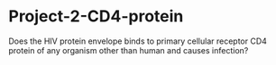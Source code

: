 # Project-2-CD4-protein
Does the HIV protein envelope binds to primary cellular receptor CD4 protein of any organism other than human and causes infection?

